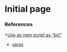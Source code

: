 # Initial page

### References

+[Use an npm script as “bin”](https://stackoverflow.com/questions/55820752/use-an-npm-script-as-bin)
+ [yargs](https://www.npmjs.com/package/yargs)
